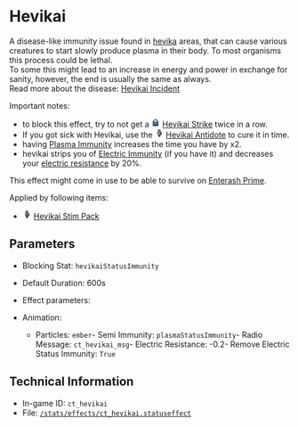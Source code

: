# Hevikai

A disease-like immunity issue found in [hevika](https://ceterai.github.io/MyEnternia/Wiki/Tags/Hevika) areas, that can cause various creatures to start slowly produce plasma in their body. To most organisms this process could be lethal.  
To some this might lead to an increase in energy and power in exchange for sanity, however, the end is usually the same as always.  
Read more about the disease: [Hevikai Incident](https://ceterai.github.io/MyEnternia/Wiki/HevikaiIncident)

Important notes:

- to block this effect, try to not get a <img src="https://raw.githubusercontent.com/Ceterai/Enternia/main/stats/effects/ct_hevikai_strike.png" alt="Hevikai Strike icon" loading="lazy" height=16px width="auto" /> [Hevikai Strike](https://ceterai.github.io/MyEnternia/Wiki/HevikaiStrike) twice in a row.
- If you got sick with Hevikai, use the <img src="https://raw.githubusercontent.com/Ceterai/Enternia/main/items/generic/other/ct_hevikai_antidote.png" alt="Hevikai Antidote ★★ icon" loading="lazy" height=16px width="auto" /> [Hevikai Antidote](https://ceterai.github.io/MyEnternia/Wiki/HevikaiAntidote) to cure it in time.
- having [Plasma Immunity](https://ceterai.github.io/MyEnternia/Wiki/PlasmaImmunity) increases the time you have by x2.
- hevikai strips you of [Electric Immunity](https://ceterai.github.io/MyEnternia/Wiki/ElectricImmunity) (if you have it) and decreases your [electric resistance](https://ceterai.github.io/MyEnternia/Wiki/electricresistance) by 20%.

This effect might come in use to be able to survive on [Enterash Prime](https://ceterai.github.io/MyEnternia/Wiki/Tags/EnterashPrime).

Applied by following items:

- <img src="https://raw.githubusercontent.com/Ceterai/Enternia/main/items/generic/other/ct_hevikai_stim.png" alt="Hevikai Stim Pack icon" loading="lazy" height=16px width="auto" /> [Hevikai Stim Pack](https://ceterai.github.io/MyEnternia/Wiki/HevikaiStimPack)

## Parameters

- Blocking Stat: `hevikaiStatusImmunity`
- Default Duration: 600s
- Effect parameters: 

- Animation: 

  - Particles: `ember`- Semi Immunity: `plasmaStatusImmunity`- Radio Message: `ct_hevikai_msg`- Electric Resistance: -0.2- Remove Electric Status Immunity: `True`

## Technical Information

- In-game ID: `ct_hevikai`
- File: [`/stats/effects/ct_hevikai.statuseffect`](https://github.com/Ceterai/Enternia/blob/main/stats/effects/ct_hevikai.statuseffect)
